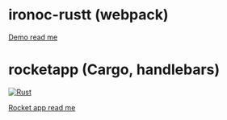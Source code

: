 # ironoc-rustt (webpack)

[Demo read me](demo/README.md)

# rocketapp (Cargo, handlebars)

[![Rust](https://github.com/conorheffron/ironoc-rustt/actions/workflows/rust.yml/badge.svg)](https://github.com/conorheffron/ironoc-rustt/actions/workflows/rust.yml)

[Rocket app read me](rocketapp/README.md)
